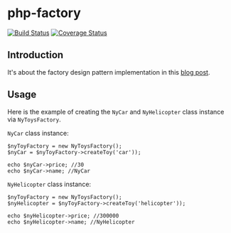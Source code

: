 # php-factory

[![Build Status](https://travis-ci.org/peter279k/php-factory.svg?branch=master)](https://travis-ci.org/peter279k/php-factory)
[![Coverage Status](https://coveralls.io/repos/github/peter279k/php-factory/badge.svg?branch=master)](https://coveralls.io/github/peter279k/php-factory?branch=master)

## Introduction

It's about the factory design pattern implementation in this [blog post](https://www.startutorial.com/articles/view/understanding-design-patterns-abstract-factory#top).

## Usage

Here is the example of creating the ```NyCar``` and ```NyHelicopter``` class instance via ```NyToysFactory```.

```NyCar``` class instance:

```
$nyToyFactory = new NyToysFactory();
$nyCar = $nyToyFactory->createToy('car'));

echo $nyCar->price; //30
echo $nyCar->name; //NyCar
```

```NyHelicopter``` class instance:

```
$nyToyFactory = new NyToysFactory();
$nyHelicopter = $nyToyFactory->createToy('helicopter'));

echo $nyHelicopter->price; //300000
echo $nyHelicopter->name; //NyHelicopter
```
